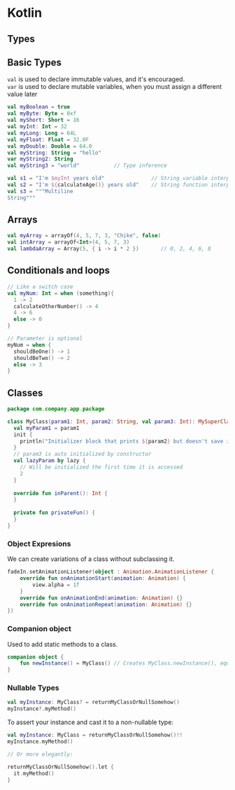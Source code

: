 # Kotlin

## Types

## Basic Types

`val` is used to declare immutable values, and it's encouraged.  
`var` is used to declare mutable variables, when you must assign a different value later

```kotlin
val myBoolean = true
val myByte: Byte = 0xf
val myShort: Short = 16
val myInt: Int = 32
val myLong: Long = 64L
val myFloat: Float = 32.0F
val myDouble: Double = 64.0
val myString: String = "hello"
var myString2: String
val myString3 = "world"           // Type inference

val s1 = "I'm $myInt years old"               // String variable interpolation
val s2 = "I'm ${calculateAge()} years old"    // String function interpolation
val s3 = """Multiline
String"""
```

## Arrays
```kotlin
val myArray = arrayOf(4, 5, 7, 3, "Chike", false)
val intArray = arrayOf<Int>(4, 5, 7, 3)
val lambdaArray = Array(5, { i -> i * 2 })       // 0, 2, 4, 6, 8
```

## Conditionals and loops
```kotlin
// Like a switch case
val myNum: Int = when (something){
  1 -> 2
  calculateOtherNumber() -> 4
  4 -> 6
  else -> 0
}

// Parameter is optional
myNum = when {
  shouldBeOne() -> 1
  shouldBeTwo() -> 2
  else -> 3
}
```

## Classes

```kotlin
package com.company.app.package

class MyClass(param1: Int, param2: String, val param3: Int): MySuperClass() {
  val myParam1 = param1
  init {
    println("Initializer block that prints ${param2} but doesn't save it")
  }
  // param3 is auto initialized by constructor
  val lazyParam by lazy {
    // Will be initialized the first time it is accessed
    2
  }
  
  override fun inParent(): Int {
  }
  
  private fun privateFun() {
  }
}
```

### Object Expresions

We can create variations of a class without subclassing it.

```kotlin
fadeIn.setAnimationListener(object : Animation.AnimationListener {
    override fun onAnimationStart(animation: Animation) {
        view.alpha = 1f
    }
    override fun onAnimationEnd(animation: Animation) {}
    override fun onAnimationRepeat(animation: Animation) {}
})
```

### Companion object

Used to add static methods to a class.

```kotlin
companion object {
    fun newInstance() = MyClass() // Creates MyClass.newInstance(), equivalent to calling MyClass()
}
```

### Nullable Types
```kotlin
val myInstance: MyClass? = returnMyClassOrNullSomehow()
myInstance?.myMethod()
```

To assert your instance and cast it to a non-nullable type:
```kotlin
val myInstance: MyClass = returnMyClassOrNullSomehow()!!
myInstance.myMethod()

// Or more elegantly:

returnMyClassOrNullSomehow().let {
  it.myMethod()
}
```
